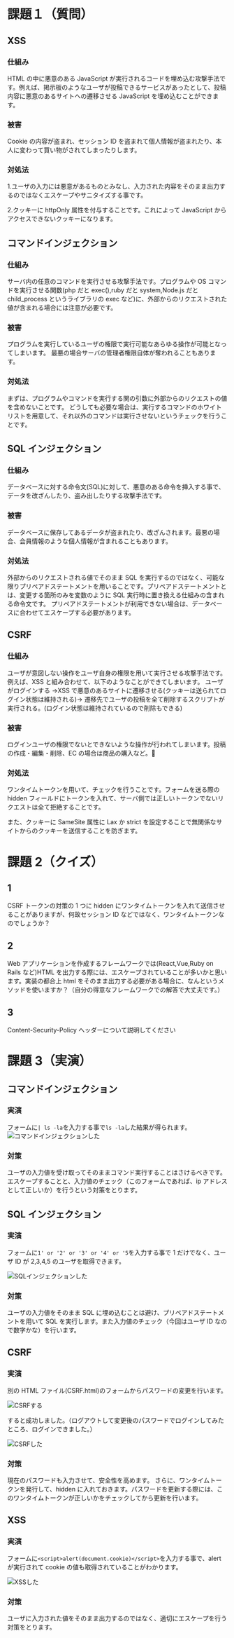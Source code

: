 # 課題１（質問）

## XSS

### 仕組み

HTML の中に悪意のある JavaScript が実行されるコードを埋め込む攻撃手法です。例えば、掲示板のようなユーザが投稿できるサービスがあったとして、投稿内容に悪意のあるサイトへの遷移させる JavaScript を埋め込むことができます。

### 被害

Cookie の内容が盗まれ、セッション ID を盗まれて個人情報が盗まれたり、本人に変わって買い物がされてしまったりします。

### 対処法

1.ユーザの入力には悪意があるものとみなし、入力された内容をそのまま出力するのではなくエスケープやサニタイズする事です。

2.クッキーに httpOnly 属性を付与することです。これによって JavaScript からアクセスできないクッキーになります。

## コマンドインジェクション

### 仕組み

サーバ内の任意のコマンドを実行させる攻撃手法です。プログラムや OS コマンドを実行させる関数(php だと exec(),ruby だと system,Node.js だと child_process というライブラリの exec など)に、外部からのリクエストされた値が含まれる場合には注意が必要です。

### 被害

プログラムを実行しているユーザの権限で実行可能なあらゆる操作が可能となってしまいます。
最悪の場合サーバの管理者権限自体が奪われることもあります。

### 対処法

まずは、プログラムやコマンドを実行する関の引数に外部からのリクエストの値を含めないことです。
どうしても必要な場合は、実行するコマンドのホワイトリストを用意して、それ以外のコマンドは実行させないというチェックを行うことです。

## SQL インジェクション

### 仕組み

データベースに対する命令文(SQL)に対して、悪意のある命令を挿入する事で、データを改ざんしたり、盗み出したりする攻撃手法です。

### 被害

データベースに保存してあるデータが盗まれたり、改ざんされます。最悪の場合、会員情報のような個人情報が含まれることもあります。

### 対処法

外部からのリクエストされる値でそのまま SQL を実行するのではなく、可能な限りプリペアドステートメントを用いることです。プリペアドステートメントとは、変更する箇所のみを変数のように SQL 実行時に置き換える仕組みの含まれる命令文です。
プリペアドステートメントが利用できない場合は、データベースに合わせてエスケープする必要があります。

## CSRF

### 仕組み

ユーザが意図しない操作をユーザ自身の権限を用いて実行させる攻撃手法です。例えば、XSS と組み合わせて、以下のようなことができてしまいます。
ユーザがログインする →XSS で悪意のあるサイトに遷移させる(クッキーは送られてログイン状態は維持される)→ 遷移先でユーザの投稿を全て削除するスクリプトが実行される。(ログイン状態は維持されているので削除もできる)

### 被害

ログインユーザの権限でないとできないような操作が行われてしまいます。投稿の作成・編集・削除、EC の場合は商品の購入など。

### 対処法

ワンタイムトークンを用いて、チェックを行うことです。フォームを送る際の hidden フィールドにトークンを入れて、サーバ側では正しいトークンでないリクエストは全て拒絶することです。

また、クッキーに SameSite 属性に Lax か strict を設定することで無関係なサイトからのクッキーを送信することを防ぎます。

# 課題 2（クイズ）

## 1

CSRF トークンの対策の 1 つに hidden にワンタイムトークンを入れて送信させることがありますが、何故セッション ID などではなく、ワンタイムトークンなのでしょうか？

## 2

Web アプリケーションを作成するフレームワークでは(React,Vue,Ruby on Rails など)HTML を出力する際には、エスケープされていることが多いかと思います。実装の都合上 html をそのまま出力する必要がある場合に、なんというメソッドを使いますか？（自分の得意なフレームワークでの解答で大丈夫です。）

## 3

Content-Security-Policy ヘッダーについて説明してください

# 課題 3（実演）

## コマンドインジェクション

### 実演

フォームに`| ls -la`を入力する事で`ls -la`した結果が得られます。
![コマンドインジェクションした](./images/COMMAND/CommandInjection.png)

### 対策

ユーザの入力値を受け取ってそのままコマンド実行することはさけるべきです。エスケープすることと、入力値のチェック（このフォームであれば、ip アドレスとして正しいか）を行うという対策をとります。

## SQL インジェクション

### 実演

フォームに`1' or '2' or '3' or '4' or '5`を入力する事で 1 だけでなく、ユーザ ID が 2,3,4,5 のユーザを取得できます。

![SQLインジェクションした](./images/SQL/SQLInjection.png)

### 対策

ユーザの入力値をそのまま SQL に埋め込むことは避け、プリペアドステートメントを用いて SQL を実行します。また入力値のチェック（今回はユーザ ID なので数字かな）を行います。

## CSRF

### 実演

別の HTML ファイル(CSRF.html)のフォームからパスワードの変更を行います。

![CSRFする](./images/CSRF/CSRF.png)

すると成功しました。（ログアウトして変更後のパスワードでログインしてみたところ、ログインできました。）

![CSRFした](./images/CSRF/CSRFSucess.png)

### 対策

現在のパスワードも入力させて、安全性を高めます。
さらに、ワンタイムトークンを発行して、hidden に入れておきます。パスワードを更新する際には、このワンタイムトークンが正しいかをチェックしてから更新を行います。

## XSS

### 実演

フォームに`<script>alert(document.cookie)</script>`を入力する事で、alert が実行されて cookie の値も取得されていることがわかります。

![XSSした](./images/XSS/XSS.png)

### 対策

ユーザに入力された値をそのまま出力するのではなく、適切にエスケープを行う対策をとります。
